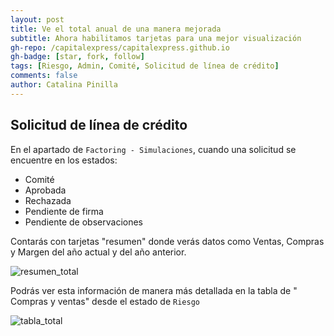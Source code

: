 ```yaml
---
layout: post
title: Ve el total anual de una manera mejorada
subtitle: Ahora habilitamos tarjetas para una mejor visualización
gh-repo: /capitalexpress/capitalexpress.github.io
gh-badge: [star, fork, follow]
tags: [Riesgo, Admin, Comité, Solicitud de línea de crédito]
comments: false
author: Catalina Pinilla
---
```


## Solicitud de línea de crédito

En el apartado de `Factoring - Simulaciones`, cuando una solicitud se encuentre en los estados:

- Comité
- Aprobada
- Rechazada
- Pendiente de firma
- Pendiente de observaciones

Contarás con tarjetas "resumen" donde verás datos como Ventas, Compras y Margen del año actual y del año anterior.

![resumen_total](https://cdn.capitalexpress.cl/img/resumen_total.png)

Podrás ver esta información de manera más detallada en la tabla de " Compras y ventas" desde el estado de `Riesgo`

![tabla_total](https://cdn.capitalexpress.cl/img/tabla_total.png)